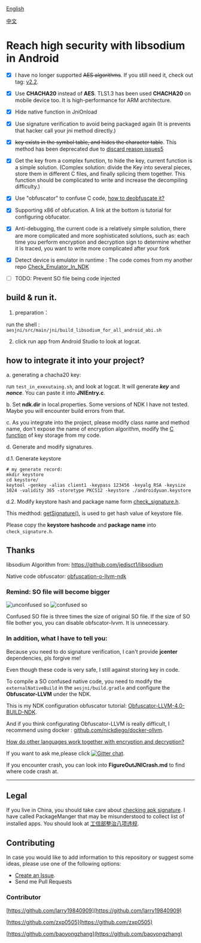 [English](https://github.com/BruceWind/AESJniEncrypt/blob/master/README.md)

[中文](https://github.com/BruceWind/AESJniEncrypt/blob/master/README_zh.md)


# Reach high security with libsodium in Android
- [x] I have no longer supported ~~AES algorithms~~. If you still need it, check out tag: [v2.2](https://github.com/BruceWind/AESJniEncrypt/releases/tag/v2.2).
- [x] Use **CHACHA20** instead of **AES**. TLS1.3 has been used **CHACHA20** on mobile device too. It is high-performance for ARM architecture.
- [x] Hide native function in JniOnload
- [x] Use signature verification to avoid being packaged again (It is prevents that hacker call your jni method directly.)
- [x] ~~key exists in the symbol table, and hides the character table~~. This method has been deprecated due to [discard reason issues5](https://github.com/weizongwei5/AESJniEncrypt/issues/5)
- [x] Get the key from a complex function, to hide the key, current function is a simple solution. (Complex solution: divide the Key into several pieces, store them in different C files, and finally splicing them together. This function should be complicated to write and increase the decompiling difficulty.)

- [x] Use "obfuscator" to confuse C code, [how to  deobfuscate it?](https://blog.quarkslab.com/deobfuscation-recovering-an-ollvm-protected-program.html)
- [x] Supporting x86 of obfucation. A link at the bottom is tutorial for configuring obfucator.
- [x] Anti-debugging, the current code is a relatively simple solution, there are more complicated and more sophisticated solutions, such as: each time you perform encryption and decryption sign to determine whether it is traced, you want to write more complicated after your fork
- [x] Detect device is emulator in runtime : The code comes from my another repo [Check_Emulator_In_NDK](https://github.com/Scavenges/Check_Emulator_In_NDK)
- [ ] TODO: Prevent SO file being code injected

## build & run it.

1. preparation：

run the shell : `aesjni/src/main/jni/build_libsodium_for_all_android_abi.sh`

2. click run app from Android Studio to look at logcat.

## how to integrate it into your project?
a. generating a chacha20 key: 
    
run `test_in_exexutaing.sh`, and look at logcat. It will generate ***key*** and ***nonce***. You can paste it into **JNIEntry.c**.

b. Set **ndk.dir** in local.properties. Some versions of NDK I have not tested. Maybe you will encounter build errors from that.

c. As you integrate into the project, please modify class name and method name, don't expose the name of encryption algorithm, modify the [C function](https://github.com/BruceWind/AESJniEncrypt/blob/master/aesjni/src/main/jni/JNIEncrypt.c#L56-L70) of key storage from my code.

d. Generate and modify signatures.

d.1. Generate keystore

```shell script
# my generate record:
mkdir keystore
cd keystore/
keytool -genkey -alias client1 -keypass 123456 -keyalg RSA -keysize 1024 -validity 365 -storetype PKCS12 -keystore ./androidyuan.keystore
```

d.2. Modify keystore hash and package name form [check_signature.h](https://github.com/BruceWind/AESJniEncrypt/blob/master/aesjni/src/main/jni/check_signature.h#L9).

This medthod: [getSignature()](https://github.com/BruceWind/AESJniEncrypt/blob/519a4f16ee0a61b05f8dd41419e3fe61836ee5c7/aesjni/src/main/java/com/androidyuan/aesjni/SignatureTool.java#L26), 
is used to get hash value of keystore file.
    
Please copy the **keystore hashcode** and **package name** into `check_signature.h`.
## Thanks

libsodium Algorithm from: https://github.com/jedisct1/libsodium

Native code obfuscator: [obfuscation-o-llvm-ndk](https://fuzion24.github.io/android/obfuscation/ndk/llvm/o-llvm/2014/07/27/android-obfuscation-o-llvm-ndk)


### Remind: SO file will become bigger

![unconfused so](https://github.com/weizongwei5/AESJniEncrypt/raw/master/img/unobfscator_debugapk.png)
![confused so](https://github.com/weizongwei5/AESJniEncrypt/raw/master/img/obfscator_screen.png)

Confused SO file is three times the size of original SO file.
If the size of SO file bother you, you can disable obfscator-lvvm. It is unnecessary.

### In addition, what I have to tell you:
Because you need to do signature verification, I can't provide **jcenter** dependencies, pls forgive me! 

Even though these code is very safe, I still against storing key in code.


To compile a SO confused native code, you need to modify the `externalNativeBuild` in the `aesjni/build.gradle` and configure the **Obfuscator-LLVM** under the NDK.

This is my NDK configuration obfuscator tutorial: [Obfuscator-LLVM-4.0-BUILD-NDK](https://github.com/weizongwei5/Obfuscator-LLVM-4.0-BUILD-NDK).


And if you think configurating Obfuscator-LLVM is really difficult, I recommend using docker : [github.com/nickdiego/docker-ollvm](https://github.com/nickdiego/docker-ollvm).


[How do other languages ​​work together with encryption and decryption?](https://github.com/weizongwei5/AESJniEncrypt/issues/8)

If you want to ask me,please click [![Gitter chat](https://badges.gitter.im/gitterHQ/gitter.png)](https://gitter.im/askbruce/community).

If you encounter crash, you can look into **FigureOutJNICrash.md** to find where code crash at.

-------------------
## Legal
If you live in China, you should take care about [checking apk signature](https://github.com/BruceWind/AESJniEncrypt/blob/master/aesjni/src/main/cpp/check_emulator.h#L15).
I have called PackageManger that may be misunderstood to collect list of installed apps. 
You should look at [工信部整治八项违规](http://www.miit.gov.cn/n1146295/n7281315/c7507241/part/7507297.docx).

## Contributing

In case you would like to add information to this repository or suggest some ideas, please use one of the following options:

- [Create an Issue](https://github.com/weizongwei5/AESJniEncrypt/issues/new).
- Send me Pull Requests

### Contributor

[https://github.com/larry19840909](https://github.com/larry19840909)

[https://github.com/zxp0505](https://github.com/zxp0505)

[https://github.com/baoyongzhang](https://github.com/baoyongzhang)
